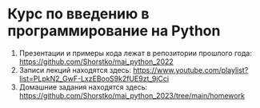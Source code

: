 # Курс по введению в программирование на Python

1. Презентации и примеры кода лежат в репозитории прошлого года: https://github.com/Shorstko/mai_python_2022
2. Записи лекций находятся здесь: https://www.youtube.com/playlist?list=PLpkN2_GwF-LxzEBooS9k2fUE9zt_9jCci
3. Домашние задания находятся здесь: https://github.com/Shorstko/mai_python_2023/tree/main/homework
